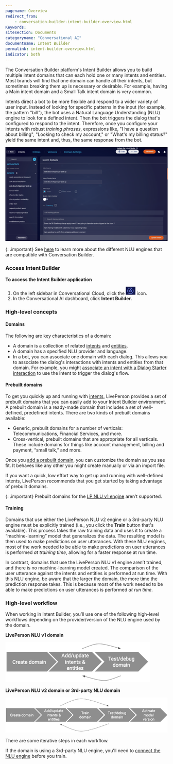 ```yaml
---
pagename: Overview
redirect_from:
    - conversation-builder-intent-builder-overview.html
Keywords:
sitesection: Documents
categoryname: "Conversational AI"
documentname: Intent Builder
permalink: intent-builder-overview.html
indicator: both
---
```


The Conversation Builder platform's Intent Builder allows you to build multiple intent domains that can each hold one or many intents and entities. Most brands will find that one domain can handle all their intents, but sometimes breaking them up is necessary or desirable. For example, having a Main intent domain and a Small Talk intent domain is very common.

Intents direct a bot to be more flexible and respond to a wider variety of user input. Instead of looking for specific patterns in the input (for example, the pattern "bill"), the bot uses a Natural Language Understanding (NLU) engine to look for a defined intent. Then the bot triggers the dialog that's configured to respond to the intent. Therefore, once you configure your intents with robust *training phrases*, expressions like, "I have a question about billing", "Looking to check my account," or "What's my billing status?" yield the same intent and, thus, the same response from the bot.

<img class="fancyimage" style="width:800px" src="img/ConvoBuilder/ib_intentDetails.png">

{: .important}
See [here](intent-builder-natural-language-understanding.html) to learn more about the different NLU engines that are compatible with Conversation Builder.

### Access Intent Builder

**To access the Intent Builder application**

1. On the left sidebar in Conversational Cloud, click the <img style="width:30px" src="img/ConvoBuilder/icon_cb.png"> icon.
2. In the Conversational AI dashboard, click **Intent Builder**.

### High-level concepts

#### Domains

The following are key characteristics of a domain:

* A domain is a collection of related [intents](intent-builder-intents.html) and [entities](intent-builder-entities.html).
* A domain has a specified NLU provider and language.
* In a bot, you can associate one domain with each dialog. This allows you to associate the dialog's interactions with intents and entities from that domain. For example, you might [associate an intent with a Dialog Starter interaction](conversation-builder-assist.html) to use the intent to trigger the dialog's flow.


#### Prebuilt domains

To get you quickly up and running with [intents](intent-builder-intents.html), LivePerson provides a set of prebuilt domains that you can easily add to your Intent Builder environment. A prebuilt domain is a ready-made domain that includes a set of well-defined, predefined intents. There are two kinds of prebuilt domains available:

* Generic, prebuilt domains for a number of verticals: Telecommunications, Financial Services, and more.
* Cross-vertical, prebuilt domains that are appropriate for all verticals. These include domains for things like account management, billing and payment, “small talk,” and more.

Once you [add a prebuilt domain](intent-builder-domains.html#add-a-prebuilt-domain), you can customize the domain as you see fit. It behaves like any other you might create manually or via an import file.

If you want a quick, low effort way to get up and running with well-defined intents, LivePerson recommends that you get started by taking advantage of prebuilt domains.

{: .important}
Prebuilt domains for the [LP NLU v1 engine](intent-builder-natural-language-understanding.html#livepersons-nlu-engine) aren’t supported.


#### Training

Domains that use either the LivePerson NLU v2 engine or a 3rd-party NLU engine must be explicitly trained (i.e., you click the **Train** button that's available). This process takes the raw training data and uses it to create a “machine-learning” model that generalizes the data. The resulting model is then used to make predictions on user utterances. With these NLU engines, most of the work needed to be able to make predictions on user utterances is performed *at training time*, allowing for a faster response at run time.

In contrast, domains that use the LivePerson NLU v1 engine aren’t trained, and there is no machine-learning model created. The comparison of the user utterance against the intents and entities is performed at run time. With this NLU engine, be aware that the larger the domain, the more time the prediction response takes. This is because most of the work needed to be able to make predictions on user utterances is performed *at run time*.

### High-level workflow

When working in Intent Builder, you’ll use one of the following high-level workflows depending on the provider/version of the NLU engine used by the domain.

**LivePerson NLU v1 domain**

<img style="width:450px" src="img/ConvoBuilder/ib_highLevelWorkflow1.png">

**LivePerson NLU v2 domain or 3rd-party NLU domain**

<img style="width:725px" src="img/ConvoBuilder/ib_highLevelWorkflow2.png">

There are some iterative steps in each workflow.

If the domain is using a 3rd-party NLU engine, you'll need to [connect the NLU engine](intent-builder-natural-language-understanding.html#connect-a-3rd-party-nlu-engine) before you train.
